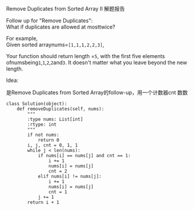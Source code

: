 Remove Duplicates from Sorted Array II 解题报告

Follow up for "Remove Duplicates":  
What if duplicates are allowed at mosttwice?

For example,  
Given sorted arraynums=`[1,1,1,2,2,3]`,

Your function should return length =`5`, with the first five elements ofnumsbeing`1`,`1`,`2`,`2`and`3`. It doesn't matter what you leave beyond the new length.

Idea:

是Remove Duplicates from Sorted Array的follow-up，用一个计数器cnt 数数

```
class Solution(object):
    def removeDuplicates(self, nums):
        """
        :type nums: List[int]
        :rtype: int
        """
        if not nums:
            return 0
        i, j, cnt = 0, 1, 1
        while j < len(nums):
            if nums[i] == nums[j] and cnt == 1:
                i += 1
                nums[i] = nums[j]
                cnt = 2
            elif nums[i] != nums[j]:
                i += 1
                nums[i] = nums[j]
                cnt = 1
            j += 1
        return i + 1
```



